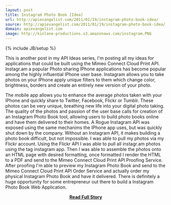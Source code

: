 ```yaml
---
layout: post
title: Instagram Photo Book [Idea]
url: http://apievangelist.com/2011/01/19/instagram-photo-book-idea/
source: http://apievangelist.com/2011/01/19/instagram-photo-book-idea/
domain: apievangelist.com
image: http://kinlane-productions.s3.amazonaws.com/instagram.PNG
---
```

{% include JB/setup %}<p>This is another post in my API Ideas series, I'm posting all my ideas for applications that could be built using the Mimeo Connect Cloud Print API.
Instagr.am a popular Photo sharing IPhone applications has become popular among the highly influential IPhone user base.
Instagram allows you to take photos on your IPhone apply unique filters to them which change color, brightness, borders and create an entirely new version of your photo.

The mobile app allows you to enhance the average photos taken with your IPhone and quickly share to Twitter, Facebook, Flickr or Tumblr.
These photos can be very unique, breathing new life into your digital photo taking.
The quality of the photos and passion of the user base calls for creation of an Instagram Photo Book tool, allowing users to build photo books online and have them delivered to their homes.
A Rogue Instagram API was exposed using the same mechanims the IPhone app uses, but was quickly shut down by the company.  Without an Instagram API, it makes building a photo book difficult, but not impossible.
I was able to pull my photos via my Flickr account.  Using the Flickr API I was able to pull all instagr.am photos using the tag instagram app.
Then I was able to assemble the photos onto an HTML page with desired formatting, once formatted I render the HTML to a PDF and send to the Mimeo Connect Cloud Print API Proofing Service.
After proofing I'm able to preview my Instagram Photo Book and send to the Mimeo Connect Cloud Print API Order Service and actually order my physical Instagram Photo Book and have it delivered.
There is definitely a huge opportunity for some entrepreneur out there to build a Instagram Photo Book Web Application.</p>
<center><p><a href="http://apievangelist.com/2011/01/19/instagram-photo-book-idea/" style='padding:25px; font-sze:18px; font-weight: bold;'>Read Full Story</a></p></center>
